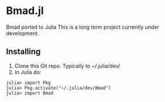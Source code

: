 # Bmad.jl
Bmad ported to Julia
This is a long term project currently under development.

## Installing
1. Clone this Git repo. Typically to \~/.julia/dev/ 
1. In Julia do:
```
julia> import Pkg
julia> Pkg.activate("~/.julia/dev/Bmad")
julia> import Bmad
```
